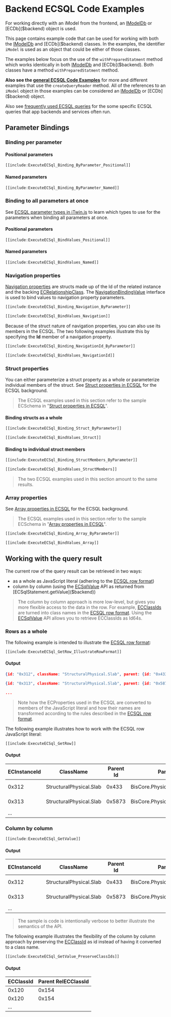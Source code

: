 # Backend ECSQL Code Examples

For working directly with an iModel from the frontend, an [IModelDb]($backend) or [ECDb]($backend) object is used.

This page contains example code that can be used for working with both the [IModelDb]($backend) and [ECDb]($backend) classes. In the examples, the identifier `iModel` is used as an object that could be either of those classes.

The examples below focus on the use of the `withPreparedStatment` method which works identically in both [IModelDb]($backend) and [ECDb]($backend). Both classes have a method `withPreparedStatment` method.

**Also see the [general ECSQL Code Examples](../ECSQLCodeExamples.md)** for more and different examples that use the `createQueryReader` method. All of the references to an `iModel` object in those examples can be considered an [IModelDb]($backend) or [ECDb]($backend) object.

Also see [frequently used ECSQL queries](./ECSQL-queries.md) for the some specific ECSQL queries that app backends and services often run.

## Parameter Bindings

### Binding per parameter

#### Positional parameters

```ts
[[include:ExecuteECSql_Binding_ByParameter_Positional]]
```

#### Named parameters

```ts
[[include:ExecuteECSql_Binding_ByParameter_Named]]
```

### Binding to all parameters at once

See [ECSQL parameter types in iTwin.js](../ECSQLParameterTypes.md) to learn which types to use for the parameters when binding all parameters at once.

#### Positional parameters

```ts
[[include:ExecuteECSql_BindValues_Positional]]
```

#### Named parameters

```ts
[[include:ExecuteECSql_BindValues_Named]]
```

### Navigation properties

[Navigation properties](../ECSQL.md#navigation-properties) are structs made up of the Id of the related instance and the backing
[ECRelationshipClass](../bis/ec/ec-relationship-class.md). The [NavigationBindingValue]($common) interface is used to bind values to navigation property parameters.

```ts
[[include:ExecuteECSql_Binding_Navigation_ByParameter]]
```

```ts
[[include:ExecuteECSql_BindValues_Navigation]]
```

Because of the struct nature of navigation properties, you can also use its members in the ECSQL. The two following examples illustrate
this by specifying the **Id** member of a navigation property.

```ts
[[include:ExecuteECSql_Binding_NavigationId_ByParameter]]
```

```ts
[[include:ExecuteECSql_BindValues_NavigationId]]
```

### Struct properties

You can either parameterize a struct property as a whole or parameterize individual members of the struct. See [Struct properties in ECSQL](../ECSQL.md#structs) for the ECSQL background.

> The ECSQL examples used in this section refer to the sample ECSchema in "[Struct properties in ECSQL](../ECSQL.md#structs)".

#### Binding structs as a whole

```ts
[[include:ExecuteECSql_Binding_Struct_ByParameter]]
```

```ts
[[include:ExecuteECSql_BindValues_Struct]]
```

#### Binding to individual struct members

```ts
[[include:ExecuteECSql_Binding_StructMembers_ByParameter]]
```

```ts
[[include:ExecuteECSql_BindValues_StructMembers]]
```

> The two ECSQL examples used in this section amount to the same results.

### Array properties

See [Array properties in ECSQL](../ECSQL.md#arrays) for the ECSQL background.

> The ECSQL examples used in this section refer to the sample ECSchema in "[Array properties in ECSQL](../ECSQL.md#arrays)".

```ts
[[include:ExecuteECSql_Binding_Array_ByParameter]]
```

```ts
[[include:ExecuteECSql_BindValues_Array]]
```

## Working with the query result

The current row of the query result can be retrieved in two ways:

- as a whole as JavaScript literal (adhering to the [ECSQL row format](../ECSQLRowFormat.md))
- column by column (using the [ECSqlValue]($backend) API as returned from [ECSqlStatement.getValue]($backend))

> The column by column approach is more low-level, but gives you more flexible access to the data in the row. For example,
> [ECClassIds](../ECSQL.md#ECInstanceId-and-ECClassId) are turned into class names in the [ECSQL row format](../ECSQLRowFormat.md).
> Using the [ECSqlValue]($backend) API allows you to retrieve ECClassIds as Id64s.

### Rows as a whole

The following example is intended to illustrate the [ECSQL row format](../ECSQLRowFormat.md):

```ts
[[include:ExecuteECSql_GetRow_IllustrateRowFormat]]
```

#### Output

```json
{id: "0x312", className: "StructuralPhysical.Slab", parent: {id: "0x433", relClassName: "BisCore.PhysicalElementAssemblesElements"}, lastMod: "2018-02-03T13:43:22Z"}

{id: "0x313", className: "StructuralPhysical.Slab", parent: {id: "0x5873", relClassName: "BisCore.PhysicalElementAssemblesElements"}, lastMod: "2017-11-24T08:21:01Z"}

...
```

> Note how the ECProperties used in the ECSQL are converted to members of the JavaScript literal and how their names are
> transformed according to the rules described in the [ECSQL row format](../ECSQLRowFormat.md#property-names).

The following example illustrates how to work with the ECSQL row JavaScript literal:

```ts
[[include:ExecuteECSql_GetRow]]
```

#### Output

ECInstanceId | ClassName | Parent Id | Parent RelClassName | LastMod
--- | --- | --- | --- | ---
0x312 | StructuralPhysical.Slab | 0x433 | BisCore.PhysicalElementAssemblesElements | 2018-02-03T13:43:22Z
0x313 | StructuralPhysical.Slab | 0x5873 | BisCore.PhysicalElementAssemblesElements | 2017-11-24T08:21:01Z
... | | | |

### Column by column

```ts
[[include:ExecuteECSql_GetValue]]
```

#### Output

ECInstanceId | ClassName | Parent Id | Parent RelClassName | LastMod
--- | --- | --- | --- | ---
0x312 | StructuralPhysical.Slab | 0x433 | BisCore.PhysicalElementAssemblesElements | 2018-02-03T13:43:22Z
0x313 | StructuralPhysical.Slab | 0x5873 | BisCore.PhysicalElementAssemblesElements | 2017-11-24T08:21:01Z
... | | | |

> The sample is code is intentionally verbose to better illustrate the semantics of the API.

The following example illustrates the flexibility of the column by column approach by preserving the [ECClassId](../ECSQL.md#ECInstanceId-and-ECClassId)
as id instead of having it converted to a class name.

```ts
[[include:ExecuteECSql_GetValue_PreserveClassIds]]
```

#### Output

ECClassId | Parent RelECClassId
--- | ---
0x120 | 0x154
0x120 | 0x154
... |
